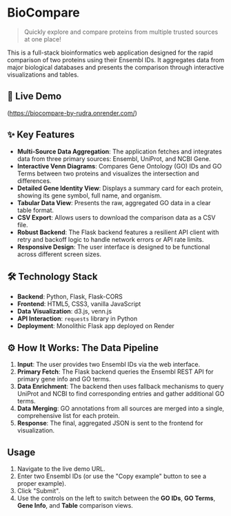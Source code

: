 # BioCompare

> Quickly explore and compare proteins from multiple trusted sources at one place!

This is a full-stack bioinformatics web application designed for the rapid comparison of two proteins using their Ensembl IDs. It aggregates data from major biological databases and presents the comparison through interactive visualizations and tables.

## 🚀 Live Demo

(https://biocompare-by-rudra.onrender.com/)

## ✨ Key Features

* **Multi-Source Data Aggregation**: The application fetches and integrates data from three primary sources: Ensembl, UniProt, and NCBI Gene.
* **Interactive Venn Diagrams**: Compares Gene Ontology (GO) IDs and GO Terms between two proteins and visualizes the intersection and differences.
* **Detailed Gene Identity View**: Displays a summary card for each protein, showing its gene symbol, full name, and organism.
* **Tabular Data View**: Presents the raw, aggregated GO data in a clear table format.
* **CSV Export**: Allows users to download the comparison data as a CSV file.
* **Robust Backend**: The Flask backend features a resilient API client with retry and backoff logic to handle network errors or API rate limits.
* **Responsive Design**: The user interface is designed to be functional across different screen sizes.

## 🛠️ Technology Stack

* **Backend**: Python, Flask, Flask-CORS
* **Frontend**: HTML5, CSS3, vanilla JavaScript
* **Data Visualization**: d3.js, venn.js
* **API Interaction**: `requests` library in Python
* **Deployment**: Monolithic Flask app deployed on Render

## ⚙️ How It Works: The Data Pipeline

1.  **Input**: The user provides two Ensembl IDs via the web interface.
2.  **Primary Fetch**: The Flask backend queries the Ensembl REST API for primary gene info and GO terms.
3.  **Data Enrichment**: The backend then uses fallback mechanisms to query UniProt and NCBI to find corresponding entries and gather additional GO terms.
4.  **Data Merging**: GO annotations from all sources are merged into a single, comprehensive list for each protein.
5.  **Response**: The final, aggregated JSON is sent to the frontend for visualization.

## Usage

1.  Navigate to the live demo URL.
2.  Enter two Ensembl IDs (or use the "Copy example" button to see a proper example).
3.  Click "Submit".
4.  Use the controls on the left to switch between the **GO IDs**, **GO Terms**, **Gene Info**, and **Table** comparison views.
